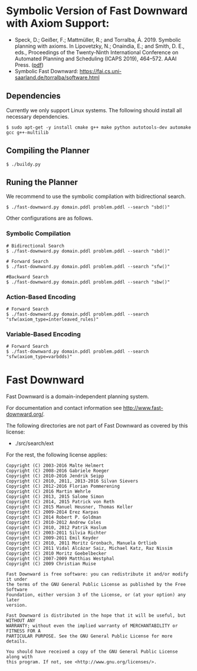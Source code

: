 # Symbolic Version of Fast Downward with Axiom Support:
 - Speck, D.; Geißer, F.; Mattmüller, R.; and Torralba, Á. 2019. Symbolic planning with axioms. In Lipovetzky, N.; Onaindia, E.; and Smith, D. E., eds., Proceedings of the Twenty-Ninth International Conference on Automated Planning and Scheduling (ICAPS 2019), 464–572. AAAI Press. ([pdf](https://gkigit.informatik.uni-freiburg.de/dspeck/fd-symbolic-axioms/blob/master/paper.pdf))
 - Symbolic Fast Downward: https://fai.cs.uni-saarland.de/torralba/software.html

## Dependencies

Currently we only support Linux systems. The following should install all necessary dependencies.
```console
$ sudo apt-get -y install cmake g++ make python autotools-dev automake gcc g++-multilib
```
 
## Compiling the Planner

```console
$ ./buildy.py 
```

## Runing the Planner

We recommend to use the symbolic compilation with bidirectional search.

```console
$ ./fast-downward.py domain.pddl problem.pddl --search "sbd()"
```

Other configurations are as follows.

### Symbolic Compilation

```console
# Bidirectional Search
$ ./fast-downward.py domain.pddl problem.pddl --search "sbd()"

# Forward Search
$ ./fast-downward.py domain.pddl problem.pddl --search "sfw()"

#Backward Search
$ ./fast-downward.py domain.pddl problem.pddl --search "sbw()"
```

### Action-Based Encoding
```console
# Forward Search
$ ./fast-downward.py domain.pddl problem.pddl --search "sfw(axiom_type=interleaved_rules)"
```

### Variable-Based Encoding
```console
# Forward Search
$ ./fast-downward.py domain.pddl problem.pddl --search "sfw(axiom_type=varbdds)"
```


# Fast Downward

Fast Downward is a domain-independent planning system.

For documentation and contact information see http://www.fast-downward.org/.

The following directories are not part of Fast Downward as covered by this
license:

* ./src/search/ext

For the rest, the following license applies:

```
Copyright (C) 2003-2016 Malte Helmert
Copyright (C) 2008-2016 Gabriele Roeger
Copyright (C) 2010-2016 Jendrik Seipp
Copyright (C) 2010, 2011, 2013-2016 Silvan Sievers
Copyright (C) 2012-2016 Florian Pommerening
Copyright (C) 2016 Martin Wehrle
Copyright (C) 2013, 2015 Salome Simon
Copyright (C) 2014, 2015 Patrick von Reth
Copyright (C) 2015 Manuel Heusner, Thomas Keller
Copyright (C) 2009-2014 Erez Karpas
Copyright (C) 2014 Robert P. Goldman
Copyright (C) 2010-2012 Andrew Coles
Copyright (C) 2010, 2012 Patrik Haslum
Copyright (C) 2003-2011 Silvia Richter
Copyright (C) 2009-2011 Emil Keyder
Copyright (C) 2010, 2011 Moritz Gronbach, Manuela Ortlieb
Copyright (C) 2011 Vidal Alcázar Saiz, Michael Katz, Raz Nissim
Copyright (C) 2010 Moritz Goebelbecker
Copyright (C) 2007-2009 Matthias Westphal
Copyright (C) 2009 Christian Muise

Fast Downward is free software: you can redistribute it and/or modify it under
the terms of the GNU General Public License as published by the Free Software
Foundation, either version 3 of the License, or (at your option) any later
version.

Fast Downward is distributed in the hope that it will be useful, but WITHOUT ANY
WARRANTY; without even the implied warranty of MERCHANTABILITY or FITNESS FOR A
PARTICULAR PURPOSE. See the GNU General Public License for more details.

You should have received a copy of the GNU General Public License along with
this program. If not, see <http://www.gnu.org/licenses/>.
```
